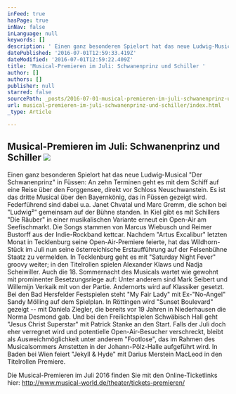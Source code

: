 ```yaml
---
inFeed: true
hasPage: true
inNav: false
inLanguage: null
keywords: []
description: ' Einen ganz besonderen Spielort hat das neue Ludwig-Musical "Der Schwanenprinz" in Füssen: An zehn Terminen geht es mit dem Schiff auf eine Reise über den Forggensee, direkt vor Schloss Neuschwanstein. Es ist das dritte Musical über den Bayernkönig, das in Füssen gezeigt wird. Federführend sind dabei u.a. Janet Chvatal und Marc Gremm, die schon bei "Ludwig²" gemeinsam auf der Bühne standen. In Kiel gibt es mit Schillers "Die Räuber" in einer musikalischen Variante erneut ein Open-Air am Seefischmarkt. Die Songs stammen von Marcus Wiebusch und Reimer Bustorff aus der Indie-Rockband kettcar. Nachdem "Artus Excalibur" letzten Monat in Tecklenburg seine Open-Air-Premiere feierte, hat das Wildhorn-Stück im Juli nun seine österreichische Erstaufführung auf der Felsenbühne Staatz zu vermelden. In Tecklenburg geht es mit "Saturday Night Fever" groovy weiter; in den Titelrollen spielen Alexander Klaws und Nadja Scheiwiller. Auch die 18. Sommernacht des Musicals wartet wie gewohnt mit prominenter Besetzungsriege auf: Unter anderem sind Mark Seibert und Willemijn Verkaik mit von der Partie. Andernorts wird auf Klassiker gesetzt. Bei den Bad Hersfelder Festspielen steht "My Fair Lady" mit Ex-"No-Angel" Sandy Mölling auf dem Spielplan. In Röttingen wird "Sunset Boulevard" gezeigt – mit Daniela Ziegler, die bereits vor 19 Jahren in Niederhausen die Norma Desmond gab. Und bei den Freilichtspielen Schwäbisch Hall geht "Jesus Christ Superstar" mit Patrick Stanke an den Start. Falls der Juli doch eher verregnet wird und potentielle Open-Air-Besucher verschreckt, bleibt als Ausweichmöglichkeit unter anderem "Footlose", das im Rahmen des Musicalsommers Amstetten in der Johann-Pölz-Halle aufgeführt wird. In Baden bei Wien feiert "Jekyll & Hyde" mit Darius Merstein MacLeod in den Titelrollen Premiere. '
datePublished: '2016-07-01T12:59:33.419Z'
dateModified: '2016-07-01T12:59:22.409Z'
title: 'Musical-Premieren im Juli: Schwanenprinz und Schiller '
author: []
authors: []
publisher: null
starred: false
sourcePath: _posts/2016-07-01-musical-premieren-im-juli-schwanenprinz-und-schiller.md
url: musical-premieren-im-juli-schwanenprinz-und-schiller/index.html
_type: Article

---
```

## Musical-Premieren im Juli: Schwanenprinz und Schiller ![](https://the-grid-user-content.s3-us-west-2.amazonaws.com/7b4d556a-4b4c-4637-8948-71094b416bb8.jpg)

Einen ganz besonderen Spielort hat das neue Ludwig-Musical "Der Schwanenprinz" in Füssen: An zehn Terminen geht es mit dem Schiff auf eine Reise über den Forggensee, direkt vor Schloss Neuschwanstein. Es ist das dritte Musical über den Bayernkönig, das in Füssen gezeigt wird. Federführend sind dabei u.a. Janet Chvatal und Marc Gremm, die schon bei "Ludwig²" gemeinsam auf der Bühne standen. In Kiel gibt es mit Schillers "Die Räuber" in einer musikalischen Variante erneut ein Open-Air am Seefischmarkt. Die Songs stammen von Marcus Wiebusch und Reimer Bustorff aus der Indie-Rockband kettcar. Nachdem "Artus Excalibur" letzten Monat in Tecklenburg seine Open-Air-Premiere feierte, hat das Wildhorn-Stück im Juli nun seine österreichische Erstaufführung auf der Felsenbühne Staatz zu vermelden. In Tecklenburg geht es mit "Saturday Night Fever" groovy weiter; in den Titelrollen spielen Alexander Klaws und Nadja Scheiwiller. Auch die 18\. Sommernacht des Musicals wartet wie gewohnt mit prominenter Besetzungsriege auf: Unter anderem sind Mark Seibert und Willemijn Verkaik mit von der Partie. Andernorts wird auf Klassiker gesetzt. Bei den Bad Hersfelder Festspielen steht "My Fair Lady" mit Ex-"No-Angel" Sandy Mölling auf dem Spielplan. In Röttingen wird "Sunset Boulevard" gezeigt -- mit Daniela Ziegler, die bereits vor 19 Jahren in Niederhausen die Norma Desmond gab. Und bei den Freilichtspielen Schwäbisch Hall geht "Jesus Christ Superstar" mit Patrick Stanke an den Start. Falls der Juli doch eher verregnet wird und potentielle Open-Air-Besucher verschreckt, bleibt als Ausweichmöglichkeit unter anderem "Footlose", das im Rahmen des Musicalsommers Amstetten in der Johann-Pölz-Halle aufgeführt wird. In Baden bei Wien feiert "Jekyll & Hyde" mit Darius Merstein MacLeod in den Titelrollen Premiere. 

Die Musical-Premieren im Juli 2016 finden Sie mit den Online-Ticketlinks hier: http://www.musical-world.de/theater/tickets-premieren/